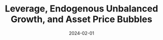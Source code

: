 ---
title: "Leverage, Endogenous Unbalanced Growth, and Asset
Price Bubbles"
collection: publications
link: https://arxiv.org/abs/2211.13100
date: 2024-02-01
coauthor: "Tomohiro Hirano and Ryo Jinnai"
slides: https://alexisakira.github.io/files/slides/slides_leverage_bubble.pdf
---